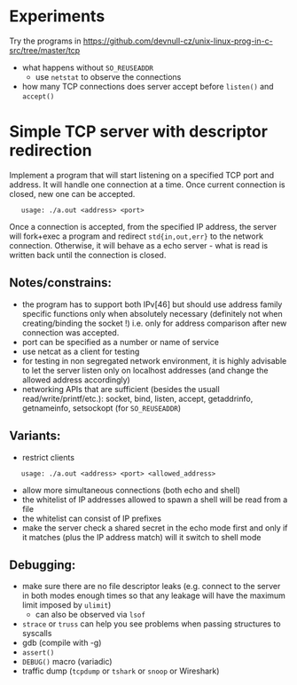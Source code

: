 # Experiments

Try the programs in https://github.com/devnull-cz/unix-linux-prog-in-c-src/tree/master/tcp

- what happens without `SO_REUSEADDR`
  - use `netstat` to observe the connections
- how many TCP connections does server accept before `listen()` and `accept()`

# Simple TCP server with descriptor redirection

Implement a program that will start listening on a specified TCP port and address.
It will handle one connection at a time. Once current connection is closed,
new one can be accepted.
```
   usage: ./a.out <address> <port>
```
Once a connection is accepted, from the specified IP address,
the server will fork+exec a program and redirect `std{in,out,err}` to the network
connection.
Otherwise, it will behave as a echo server - what is read is written back
until the connection is closed.

## Notes/constrains:
 - the program has to support both IPv[46] but should use address family specific functions only when absolutely necessary (definitely not when creating/binding the socket !) i.e. only for address comparison after new connection was accepted.
 - port can be specified as a number or name of service
 - use netcat as a client for testing
 - for testing in non segregated network environment, it is highly advisable to let the server listen only on localhost addresses (and change the allowed address accordingly)
 - networking APIs that are sufficient (besides the usuall read/write/printf/etc.): socket, bind, listen, accept, getaddrinfo, getnameinfo, setsockopt (for `SO_REUSEADDR`)

## Variants:
   - restrict clients
```
   usage: ./a.out <address> <port> <allowed_address>
```
   - allow more simultaneous connections (both echo and shell)
   - the whitelist of IP addresses allowed to spawn a shell will be read from a file
   - the whitelist can consist of IP prefixes
   - make the server check a shared secret in the echo mode first and only if it matches (plus the IP address match) will it switch to shell mode

## Debugging:
  - make sure there are no file descriptor leaks (e.g. connect to the server in both modes enough times so that any leakage will have the maximum limit imposed by `ulimit`)
    - can also be observed via `lsof`
  - `strace` or `truss` can help you see problems when passing structures to syscalls
  - gdb (compile with -g)
  - `assert()`
  - `DEBUG()` macro (variadic)
  - traffic dump (`tcpdump` or `tshark` or `snoop` or Wireshark)
